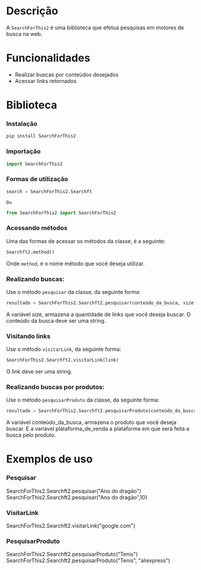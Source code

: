 # Descrição
A `SearchForThis2` é uma biblioteca que efetua pesquisas em motores de busca na web.

# Funcionalidades
* Realizar buscas por conteúdos desejados
* Acessar links retornados

# Biblioteca
### Instalação
```python
pip install SearchForThis2
```
### Importação
```python
import SearchForThis2
```
### Formas de utilização
```python
search = SearchForThis2.Searchft
```
`Ou`
```python
from SearchForThis2 import SearchForThis2 
```

### Acessando métodos
Uma das formas de acessar os métodos da classe, é a seguinte:
```python
Searchft2.method()
```
Onde `method`, é o nome método que você deseja utilizar.

### Realizando buscas:
Use o método `pesquisar` da classe, da seguinte forma:
```python
resultado = SearchForThis2.Searchft2.pesquisar(conteúdo_da_busca, size)
```
A variável size, armazena a quantidade de links que você deseja buscar. O conteúdo da busca deve ser uma string.

### Visitando links
Use o método `visitarLink`, da seguinte forma:
```python
SearchForThis2.Searchft2.visitarLink(link)
```
O link deve ser uma string.

### Realizando buscas por produtos:
Use o método `pesquisarProduto` da classe, da seguinte forma:
```python
resultado = SearchForThis2.Searchft2.pesquisarProduto(conteúdo_da_busca, plataforma_de_venda)
```
A variável conteúdo_da_busca, armazena o produto que você deseja buscar. E a variável plataforma_de_venda a plataforma em que será feita a busca pelo produto.

# Exemplos de uso

### Pesquisar
SearchForThis2.Searchft2.pesquisar("Ano do dragão")
SearchForThis2.Searchft2.pesquisar("Ano do dragão",10)

### VisitarLink
SearchForThis2.Searchft2.visitarLink("google.com")

### PesquisarProduto
SearchForThis2.Searchft2.pesquisarProduto("Tenis")
SearchForThis2.Searchft2.pesquisarProduto("Tenis", "aliexpress")
